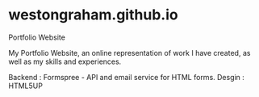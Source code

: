 # westongraham.github.io
Portfolio Website

My Portfolio Website, an online representation of work I have created, as well as my skills and experiences.

Backend : Formspree - API and email service for HTML forms.
Desgin : HTML5UP
